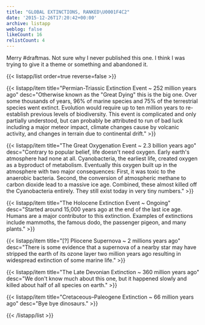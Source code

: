 ```yaml
---
title: "GLOBAL EXTINCTIONS, RANKED\U0001F4C2"
date: '2015-12-26T17:20:42+00:00'
archive: listapp
weblog: false
likeCount: 16
relistCount: 4
---
```


Merry #draftmas. Not sure why I never published this one. I think I was trying to give it a theme or something and abandoned it.

<!--more-->

{{< listapp/list order=true reverse=false >}}

   {{< listapp/item title="Permian-Triassic Extinction Event ~ 252 million years ago"
      desc="Otherwise known as the \"Great Dying\" this is the big one. Over some thousands of years, 96% of marine species and 75% of the terrestrial species went extinct. Evolution would require up to ten million years to re-establish previous levels of biodiversity. This event is complicated and only partially understood, but can probably be attributed to run of bad luck including a major meteor impact, climate changes cause by volcanic activity, and changes in terrain due to continental drift." >}}

   {{< listapp/item title="The Great Oxygenation Event ~ 2.3 billion years ago"
      desc="Contrary to popular belief, life doesn't need oxygen. Early earth's atmosphere had none at all. Cyanobacteria, the earliest life, created oxygen as a byproduct of metabolism. Eventually this oxygen built up in the atmosphere with two major consequences: First, it was toxic to the anaerobic bacteria. Second, the conversion of atmospheric methane to carbon dioxide lead to a massive ice age. Combined, these almost killed off the Cyanobacteria entirely. They still exist today in very tiny numbers." >}}

   {{< listapp/item title="The Holocene Extinction Event ~ Ongoing"
      desc="Started around 15,000 years ago at the end of the last ice age. Humans are a major contributor to this extinction. Examples of extinctions include mammoths, the famous dodo, the passenger pigeon, and many plants." >}}

   {{< listapp/item title="[?] Pliocene Supernova ~ 2 millions years ago"
      desc="There is some evidence that a supernova of a nearby star may have stripped the earth of its ozone layer two million years ago resulting in widespread extinction of some marine life." >}}

   {{< listapp/item title="The Late Devonian Extinction ~ 360 million years ago"
      desc="We don't know much about this one, but it happened slowly and killed about half of all species on earth." >}}

   {{< listapp/item title="Cretaceous–Paleogene Extinction ~ 66 million years ago"
      desc="Bye bye dinosaurs." >}}

{{< /listapp/list >}}
